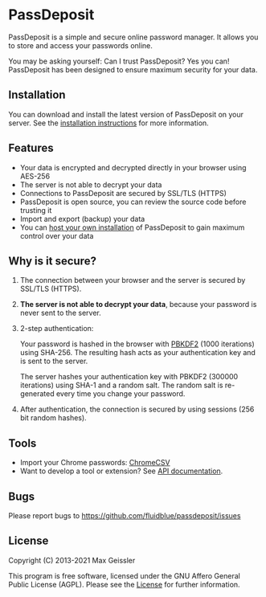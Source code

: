 # PassDeposit

PassDeposit is a simple and secure online password manager.
It allows you to store and access your passwords online.

You may be asking yourself: Can I trust PassDeposit? Yes you can!
PassDeposit has been designed to ensure maximum security for your data.


## Installation

You can download and install the latest version of PassDeposit on your server.
See the [installation instructions](docs/Install.md#passdeposit-installation) for more information.


## Features

* Your data is encrypted and decrypted directly in your browser using AES-256
* The server is not able to decrypt your data
* Connections to PassDeposit are secured by SSL/TLS (HTTPS)
* PassDeposit is open source, you can review the source code before trusting it
* Import and export (backup) your data
* You can [host your own installation](docs/Install.md#passdeposit-installation) of PassDeposit to gain maximum control over your data


## Why is it secure?

1. The connection between your browser and the server is secured by SSL/TLS (HTTPS).

2. **The server is not able to decrypt your data**, because your password is never sent to the server.

3. 2-step authentication:

	Your password is hashed in the browser with [PBKDF2](http://en.wikipedia.org/wiki/PBKDF2) (1000 iterations) using SHA-256. The resulting hash acts as your authentication key and is sent to the server.

	The server hashes your authentication key with PBKDF2 (300000 iterations) using SHA-1 and a random salt. The random salt is re-generated every time you change your password.

4. After authentication, the connection is secured by using sessions (256 bit random hashes).


## Tools

* Import your Chrome passwords: [ChromeCSV](https://github.com/cfstras/chromecsv)
* Want to develop a tool or extension? See [API documentation](docs/API.md#passdeposit-api).


## Bugs

Please report bugs to <https://github.com/fluidblue/passdeposit/issues>


## License

Copyright (C) 2013-2021 Max Geissler

This program is free software, licensed under the GNU Affero General Public License (AGPL).
Please see the [License](LICENSE.md) for further information.
